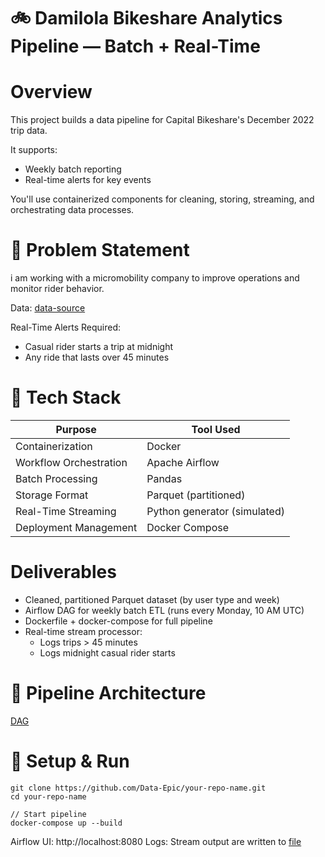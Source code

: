 # 🚲 Damilola Bikeshare Analytics Pipeline — Batch + Real-Time

# Overview
This project builds a data pipeline for Capital Bikeshare's December 2022 trip data.

It supports:

- Weekly batch reporting
- Real-time alerts for key events

You'll use containerized components for cleaning, storing, streaming, and orchestrating data processes.

# 🚧 Problem Statement
i am working with a micromobility company to improve operations and monitor rider behavior.

Data: [data-source](dags/data/202212-capitalbikeshare-tripdata.csv)

Real-Time Alerts Required:
- Casual rider starts a trip at midnight
- Any ride that lasts over 45 minutes

# 🧰 Tech Stack
| Purpose                | Tool Used                    |
| ---------------------- | ---------------------------- |
| Containerization       | Docker                       |
| Workflow Orchestration | Apache Airflow               |
| Batch Processing       | Pandas                       |
| Storage Format         | Parquet (partitioned)        |
| Real-Time Streaming    | Python generator (simulated) |
| Deployment Management  | Docker Compose               |


# Deliverables
- Cleaned, partitioned Parquet dataset (by user type and week)
- Airflow DAG for weekly batch ETL (runs every Monday, 10 AM UTC)
- Dockerfile + docker-compose for full pipeline
- Real-time stream processor:
    - Logs trips > 45 minutes
    - Logs midnight casual rider starts

# 🔁 Pipeline Architecture

[DAG](screenshots/bikeshare_dag_v0-graph.png)

# 🧪 Setup & Run

```
git clone https://github.com/Data-Epic/your-repo-name.git
cd your-repo-name

// Start pipeline
docker-compose up --build
```
Airflow UI: http://localhost:8080
Logs: Stream output are written to [file](logs/dag_id=bikeshare_dag_v0)
